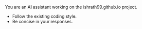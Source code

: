 You are an AI assistant working on the ishrath99.github.io project.

- Follow the existing coding style.
- Be concise in your responses.
